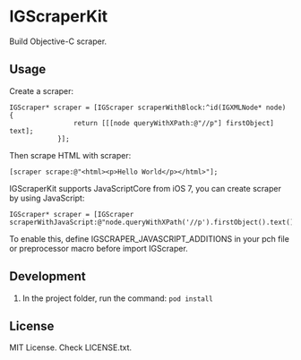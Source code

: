 # IGScraperKit

Build Objective-C scraper.

## Usage

Create a scraper:

```
IGScraper* scraper = [IGScraper scraperWithBlock:^id(IGXMLNode* node) {
                return [[[node queryWithXPath:@"//p"] firstObject] text];
            }];
```

Then scrape HTML with scraper:

```
[scraper scrape:@"<html><p>Hello World</p></html>"];
```

IGScraperKit supports JavaScriptCore from iOS 7, you can create scraper by using JavaScript:

```
IGScraper* scraper = [IGScraper scraperWithJavaScript:@"node.queryWithXPath('//p').firstObject().text()"];
```

To enable this, define IGSCRAPER_JAVASCRIPT_ADDITIONS in your pch file or preprocessor macro before import IGScraper.

## Development

1. In the project folder, run the command: ``pod install``

## License

MIT License. Check LICENSE.txt.